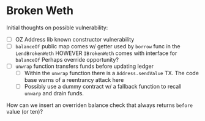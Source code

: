 # Broken Weth

Initial thoughts on possible vulnerability:

- [ ] OZ Address lib known constructor vulnerability
- [ ] `balanceOf` public map comes w/ getter used by `borrow` func in the `LendBrokenWeth` HOWEVER `IBrokenWeth` comes with interface for `balanceOf` Perhaps override opportunity?
- [ ] `unwrap` function transfers funds before updating ledger
  - [ ] Within the `unwrap` function there is a `Address.sendValue` TX. The code base warns of a reentrancy attack here
  - [ ] Possibly use a dummy contract w/ a fallback function to recall `unwarp` and drain funds. 

How can we insert an overriden balance check that always returns `before` value (or ten)?